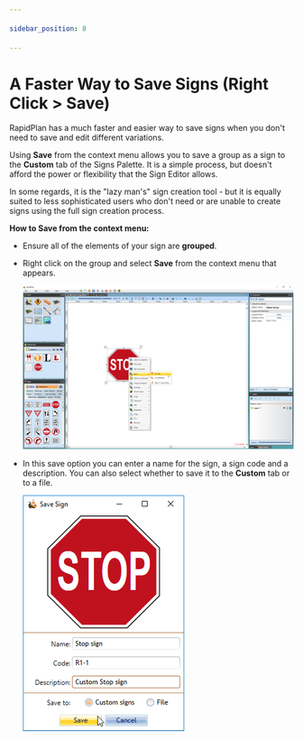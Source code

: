 ```yaml
---

sidebar_position: 8

---
```

# A Faster Way to Save Signs (Right Click > Save)

RapidPlan has a much faster and easier way to save signs when you don't need to save and edit different variations.

Using **Save** from the context menu allows you to save a group as a sign to the **Custom** tab of the Signs Palette. It is a simple process, but doesn't afford the power or flexibility that the Sign Editor allows.

In some regards, it is the "lazy man's" sign creation tool - but it is equally suited to less sophisticated users who don't need or are unable to create signs using the full sign creation process.

**How to Save from the context menu:** 

 - Ensure all of the elements of your sign are **grouped**.
 - Right click on the group and select **Save** from the context menu that appears.

    ![Saving_a_Sign_from_the_Context_Menu](./assets/Saving_a_Sign_from_the_Context_Menu.png)

 - In this save option you can enter a name for the sign, a sign code and a description. You can also select whether to save it to the **Custom** tab or to a file.

    ![Save_Sign_Option](./assets/Save_Sign_Option.png)
